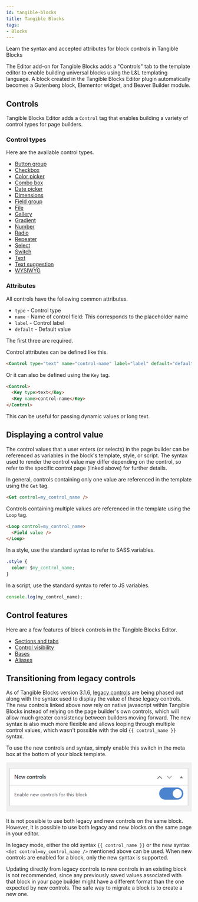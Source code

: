 ```yaml
---
id: tangible-blocks
title: Tangible Blocks
tags:
- Blocks
---
```

Learn the syntax and accepted attributes for block controls in Tangible Blocks

The Editor add-on for Tangible Blocks adds a "Controls" tab to the template editor to enable building universal blocks using the L&L templating language. A block created in the Tangible Blocks Editor plugin automatically becomes a Gutenberg block, Elementor widget, and Beaver Builder module.

## Controls

Tangible Blocks Editor adds a `Control` tag that enables building a variety of control types for page builders.

### Control types

Here are the available control types.

- [Button group](/docs/tangible-blocks/block-controls/button-group)
- [Checkbox](/docs/tangible-blocks/block-controls/checkbox)
- [Color picker](/docs/tangible-blocks/block-controls/color)
- [Combo box](/docs/tangible-blocks/block-controls/combo-box)
- [Date picker](/docs/tangible-blocks/block-controls/date)
- [Dimensions](/docs/tangible-blocks/block-controls/dimensions)
- [Field group](/docs/tangible-blocks/block-controls/field-group)
- [File](/docs/tangible-blocks/block-controls/file)
- [Gallery](/docs/tangible-blocks/block-controls/gallery)
- [Gradient](/docs/tangible-blocks/block-controls/gradient)
- [Number](/docs/tangible-blocks/block-controls/number)
- [Radio](/docs/tangible-blocks/block-controls/radio)
- [Repeater](/docs/tangible-blocks/block-controls/repeater)
- [Select](/docs/tangible-blocks/block-controls/select)
- [Switch](/docs/tangible-blocks/block-controls/switch)
- [Text](/docs/tangible-blocks/block-controls/text)
- [Text suggestion](/docs/tangible-blocks/block-controls/text-suggestion)
- [WYSIWYG](/docs/tangible-blocks/block-controls/wysiwyg)  

### Attributes

All controls have the following common attributes.

- `type` - Control type
- `name` - Name of control field: This corresponds to the placeholder name
- `label` - Control label
- `default` - Default value

The first three are required.

Control attributes can be defined like this.

```html
<Control type="text" name="control-name" label="label" default="default" />
```

Or it can also be defined using the `Key` tag.

```html
<Control>
  <Key type>text</Key>
  <Key name>control-name</Key>
</Control>
```

This can be useful for passing dynamic values or long text.

## Displaying a control value

The control values that a user enters (or selects) in the page builder can be referenced as variables in the block's template, style, or script. The syntax used to render the control value may differ depending on the control, so refer to the specific control page (linked above) for further details.

In general, controls containing only one value are referenced in the template using the `Get` tag.

```html
<Get control=my_control_name />
```

Controls containing multiple values are referenced in the template using the `Loop` tag.

```html
<Loop control=my_control_name>
  <Field value />
</Loop>
```

In a style, use the standard syntax to refer to SASS variables.

```css
.style {
  color: $my_control_name;
}
```

In a script, use the standard syntax to refer to JS variables.

```js
console.log(my_control_name);
```

## Control features

Here are a few features of block controls in the Tangible Blocks Editor.

- [Sections and tabs](/docs/tangible-blocks/block-controls/features/sections-tabs)
- [Control visibility](/docs/tangible-blocks/block-controls/features/control-visibility)
- [Bases](/docs/tangible-blocks/block-controls/features/bases)
- [Aliases](/docs/tangible-blocks/block-controls/features/aliases)

## Transitioning from legacy controls

As of Tangible Blocks version 3.1.6, [legacy controls](/docs/tangible-blocks/legacy-controls/) are being phased out along with the syntax used to display the value of these legacy controls. The new controls linked above now rely on native javascript within Tangible Blocks instead of relying on the page builder's own controls, which will allow much greater consistency between builders moving forward. The new syntax is also much more flexible and allows looping through multiple control values, which wasn't possible with the old `{{ control_name }}` syntax.

To use the new controls and syntax, simply enable this switch in the meta box at the bottom of your block template.

![](./3YPPSttDhsFP7YyLBJ7CoMAyg.png)  

It is not possible to use both legacy and new controls on the same block. However, it is possible to use both legacy and new blocks on the same page in your editor.

In legacy mode, either the old syntax `{{ control_name }}` or the new syntax `<Get control=my_control_name />` mentioned above can be used. When new controls are enabled for a block, only the new syntax is supported.

Updating directly from legacy controls to new controls in an existing block is not recommended, since any previously saved values associated with that block in your page builder might have a different format than the one expected by new controls. The safe way to migrate a block is to create a new one.